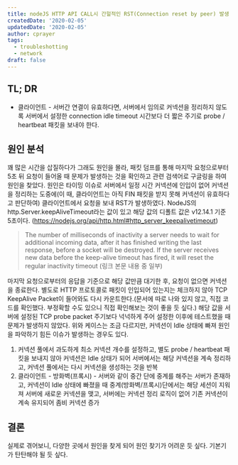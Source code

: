 ```yaml
---
title: nodeJS HTTP API CALL시 간헐적인 RST(Connection reset by peer) 발생 이슈
createdDate: '2020-02-05'
updatedDate: '2020-02-05'
author: cprayer
tags:
  - troubleshotting
  - network
draft: false
---
```


## TL; DR

* 클라이언트 - 서버간 연결이 유효하다면, 서버에서 임의로 커넥션을 정리하지 않도록 서버에서 설정한 connection idle timeout 시간보다 더 짧은 주기로 probe / heartbeat 패킷을 보내야 한다.

## 원인 분석

꽤 많은 시간을 삽질하다가 그래도 원인을 몰라, 패킷 덤프를 통해 마지막 요청으로부터 5초 뒤 요청이 들어올 때 문제가 발생하는 것을 확인하고 관련 검색어로 구글링을 하여 원인을 찾았다.
원인은 타이밍 이슈로 서버에서 일정 시간 커넥션에 인입이 없어 커넥션을 정리하는 도중에(이 때, 클라이언트는 아직 FIN 패킷을 받지 못해 커넥션이 유효하다고 판단하여) 클라이언트에서 요청을 보내 RST가 발생하였다.
NodeJS의 http.Server.keepAliveTimeout라는 값이 있고 해당 값의 디폴트 값은 v12.14.1 기준 5초이다. (https://nodejs.org/api/http.html#http_server_keepalivetimeout)

> The number of milliseconds of inactivity a server needs to wait for additional incoming data, after it has finished writing the last response, before a socket will be destroyed. If the server receives new data before the keep-alive timeout has fired, it will reset the regular inactivity timeout (링크 본문 내용 중 일부)

마지막 요청으로부터의 응답을 기준으로 해당 값만큼 대기한 후, 요청이 없으면 커넥션을 종료한다.
별도로 HTTP 프로토콜로 패킷이 인입되어 있는지는 체크하지 않아 TCP KeepAlive Packet이 들어와도 다시 카운트한다.(문서에 따로 나와 있지 않고, 직접 코드를 확인했다. 부정확할 수도 있으니 직접 확인해보는 것이 좋을 듯 싶다.)
해당 값을 서버에 설정된 TCP probe packet 주기보다 넉넉하게 주어 설정한 이후에 테스트했을 때 문제가 발생하지 않았다.
위와 케이스는 조금 다르지만, 커넥션이 Idle 상태에 빠져 원인을 파악하기 힘든 이슈가 발생하는 경우도 있다.

1. 커넥션 풀에서 과도하게 최소 커넥션 개수를 설정하고, 별도 probe / heartbeat 패킷을 보내지 않아 커넥션은 Idle 상태가 되어 서버에서는 해당 커넥션을 계속 정리하고, 커넥션 풀에서는 다시 커넥션을 생성하는 것을 반복
2. 클라이언트 - 방화벽(프록시) - 서버와 같이 중간 단에 중계를 해주는 서버가 존재하고, 커넥션이 Idle 상태에 빠졌을 때 중계(방화벽/프록시)단에서는 해당 세션이 지워져 서버에 새로운 커넥션을 맺고, 서버에는 커넥션 정리 로직이 없어 기존 커넥션이 계속 유지되어 좀비 커넥션 증가

## 결론

실제로 겪어보니, 다양한 곳에서 원인을 찾게 되어 원인 찾기가 어려운 듯 싶다. 기본기가 탄탄해야 될 듯 싶다.